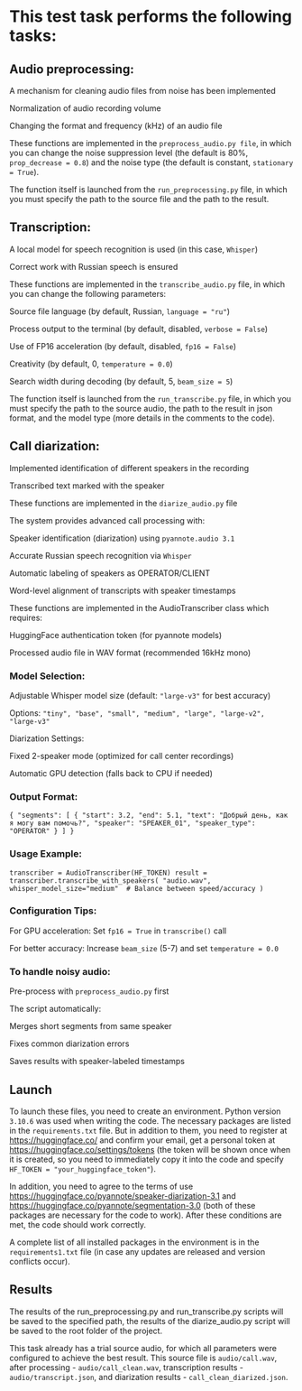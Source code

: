 # This test task performs the following tasks:

## Audio preprocessing:
A mechanism for cleaning audio files from noise has been implemented

Normalization of audio recording volume

Changing the format and frequency (kHz) of an audio file

These functions are implemented in the `preprocess_audio.py file`, in which you can change the noise suppression level (the default is 80%, `prop_decrease = 0.8`) and the noise type (the default is constant, `stationary = True`). 

The function itself is launched from the `run_preprocessing.py` file, in which you must specify the path to the source file and the path to the result.

## Transcription:
A local model for speech recognition is used (in this case, `Whisper`)

Correct work with Russian speech is ensured

These functions are implemented in the `transcribe_audio.py` file, in which you can change the following parameters:

Source file language (by default, Russian, `language = "ru"`)

Process output to the terminal (by default, disabled, `verbose = False`)

Use of FP16 acceleration (by default, disabled, `fp16 = False`)

Creativity (by default, 0, `temperature = 0.0`)

Search width during decoding (by default, 5, `beam_size = 5`)

The function itself is launched from the `run_transcribe.py` file, in which you must specify the path to the source audio, the path to the result in json format, and the model type (more details in the comments to the code).

## Call diarization:
Implemented identification of different speakers in the recording

Transcribed text marked with the speaker

These functions are implemented in the `diarize_audio.py` file

The system provides advanced call processing with:

Speaker identification (diarization) using `pyannote.audio 3.1`

Accurate Russian speech recognition via `Whisper`

Automatic labeling of speakers as OPERATOR/CLIENT

Word-level alignment of transcripts with speaker timestamps

These functions are implemented in the AudioTranscriber class which requires:

HuggingFace authentication token (for pyannote models)

Processed audio file in WAV format (recommended 16kHz mono)


### Model Selection:
Adjustable Whisper model size (default: `"large-v3"` for best accuracy)

Options: `"tiny", "base", "small", "medium", "large", "large-v2", "large-v3"`

Diarization Settings:

Fixed 2-speaker mode (optimized for call center recordings)

Automatic GPU detection (falls back to CPU if needed)


### Output Format:
`
{
  "segments": [
    {
      "start": 3.2,
      "end": 5.1,
      "text": "Добрый день, как я могу вам помочь?",
      "speaker": "SPEAKER_01",
      "speaker_type": "OPERATOR"
    }
  ]
}
`


### Usage Example:
`
transcriber = AudioTranscriber(HF_TOKEN)
result = transcriber.transcribe_with_speakers(
    "audio.wav",
    whisper_model_size="medium"  # Balance between speed/accuracy
)
`


### Configuration Tips:
For GPU acceleration: Set `fp16 = True` in `transcribe()` call

For better accuracy: Increase `beam_size` (5-7) and set `temperature = 0.0`

### To handle noisy audio: 
Pre-process with `preprocess_audio.py` first

The script automatically:

Merges short segments from same speaker

Fixes common diarization errors

Saves results with speaker-labeled timestamps


## Launch
To launch these files, you need to create an environment. Python version `3.10.6` was used when writing the code. The necessary packages are listed in the `requirements.txt` file. But in addition to them, you need to register at https://huggingface.co/ and confirm your email, get a personal token at https://huggingface.co/settings/tokens (the token will be shown once when it is created, so you need to immediately copy it into the code and specify `HF_TOKEN = "your_huggingface_token"`). 

In addition, you need to agree to the terms of use https://huggingface.co/pyannote/speaker-diarization-3.1 and https://huggingface.co/pyannote/segmentation-3.0 (both of these packages are necessary for the code to work). After these conditions are met, the code should work correctly.

A complete list of all installed packages in the environment is in the `requirements1.txt` file (in case any updates are released and version conflicts occur).

## Results
The results of the run_preprocessing.py and run_transcribe.py scripts will be saved to the specified path, the results of the diarize_audio.py script will be saved to the root folder of the project.

This task already has a trial source audio, for which all parameters were configured to achieve the best result. This source file is `audio/call.wav`, after processing - `audio/call_clean.wav`, transcription results - `audio/transcript.json`, and diarization results - `call_clean_diarized.json`.
